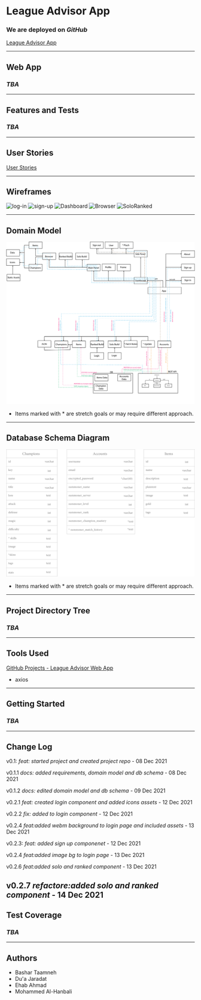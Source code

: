 # League Advisor App

### We are deployed on *GitHub*

[League Advisor App](https://github.com/League-Advisor/league-advisor-app)

---

## Web App

### *TBA*

---

## Features and Tests

### *TBA*

---

## User Stories

[User Stories](https://github.com/orgs/League-Advisor/projects/2)

---

## Wireframes
![log-in](https://cdn.discordapp.com/attachments/904441571544559617/918250646086484058/LA_log_in_.jpg)
![sign-up](https://cdn.discordapp.com/attachments/904441571544559617/918250646338175026/LA_sign_up.jpg)
![Dashboard](https://cdn.discordapp.com/attachments/904441571544559617/918250645876797490/LA_dashB.jpg)
![Browser](https://cdn.discordapp.com/attachments/904441571544559617/918251768738086932/LA_championB.jpg)
![SoloRanked](https://cdn.discordapp.com/attachments/904441571544559617/918250645352513556/LA__item_And_champion_.jpg)


---

## Domain Model

![Domain Model](assets/Domain_Model.png)

- Items marked with * are stretch goals or may require different approach.

---
## Database Schema Diagram

![Database Schema](assets/Database_Schema.png)

- Items marked with * are stretch goals or may require different approach.

---

## Project Directory Tree

### *TBA*

---

## Tools Used

[GitHub Projects - League Advisor Web App](https://github.com/orgs/League-Advisor/projects/2)

- axios
---

## Getting Started

### *TBA*

---

## Change Log

v0.1: _feat: started project and created project repo_ - 08 Dec 2021

v0.1.1 _docs: added requirements, domain model and db schema_ - 08 Dec 2021

v0.1.2 _docs: edited domain model and db schema_ - 09 Dec 2021

v0.2.1 _feat: created login component and added icons assets_ - 12 Dec 2021

v0.2.2 _fix: added to login component_ - 12 Dec 2021


v0.2.4 _feat:added webm background to login page and included assets_ - 13 Dec 2021

v0.2.3: _feat: added sign up componenet_ - 12 Dec 2021 

v0.2.4 _feat:added image bg to login page_ - 13 Dec 2021

v0.2.6 _feat:added solo and ranked component_ - 13 Dec 2021

v0.2.7 _refactore:added solo and ranked component_ - 14 Dec 2021
---

## Test Coverage

### *TBA*

---

## Authors

- Bashar Taamneh
- Du'a Jaradat
- Ehab Ahmad
- Mohammed Al-Hanbali
